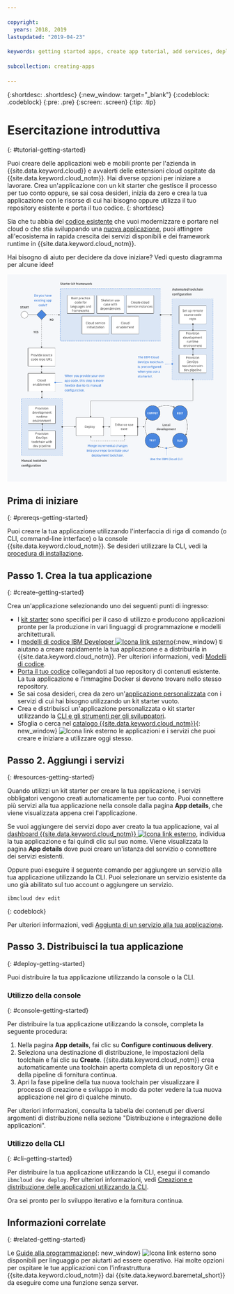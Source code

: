 ```yaml
---

copyright:
  years: 2018, 2019
lastupdated: "2019-04-23"

keywords: getting started apps, create app tutorial, add services, deploy apps, create app, app tutorial

subcollection: creating-apps

---
```


{:shortdesc: .shortdesc}
{:new_window: target="_blank"}
{:codeblock: .codeblock}
{:pre: .pre}
{:screen: .screen}
{:tip: .tip}

# Esercitazione introduttiva
{: #tutorial-getting-started}

Puoi creare delle applicazioni web e mobili pronte per l'azienda in {{site.data.keyword.cloud}} e avvalerti delle estensioni cloud ospitate da {{site.data.keyword.cloud_notm}}. Hai diverse opzioni per iniziare a lavorare. Crea un'applicazione con un kit starter che gestisce il processo per tuo conto oppure, se sai cosa desideri, inizia da zero e crea la tua applicazione con le risorse di cui hai bisogno oppure utilizza il tuo repository esistente e porta il tuo codice.
{: shortdesc}

Sia che tu abbia del [codice esistente](/docs/apps/tutorials?topic=creating-apps-tutorial-byoc) che vuoi modernizzare e portare nel cloud o che stia sviluppando una [nuova applicazione](/docs/apps/tutorials?topic=creating-apps-tutorial-starterkit), puoi attingere all'ecosistema in rapida crescita dei servizi disponibili e dei framework runtime in {{site.data.keyword.cloud_notm}}.

Hai bisogno di aiuto per decidere da dove iniziare? Vedi questo diagramma per alcune idee!

![Panoramica sull'esperienza degli sviluppatori](images/dev-journey.png "Panoramica sull'esperienza degli sviluppatori")

## Prima di iniziare
{: #prereqs-getting-started}

Puoi creare la tua applicazione utilizzando l'interfaccia di riga di comando (o CLI, command-line interface) o la console {{site.data.keyword.cloud_notm}}. Se desideri utilizzare la CLI, vedi la [procedura di installazione](/docs/cli?topic=cloud-cli-ibmcloud-cli).

## Passo 1. Crea la tua applicazione
{: #create-getting-started}

Crea un'applicazione selezionando uno dei seguenti punti di ingresso:

* I [kit starter](/docs/apps/tutorials?topic=creating-apps-tutorial-starterkit) sono specifici per il caso di utilizzo e producono applicazioni pronte per la produzione in vari linguaggi di programmazione e modelli architetturali.
* I [modelli di codice IBM Developer ![Icona link esterno](../icons/launch-glyph.svg "Icona link esterno")](https://developer.ibm.com/patterns/){:new_window} ti aiutano a creare rapidamente la tua applicazione e a distribuirla in {{site.data.keyword.cloud_notm}}. Per ulteriori informazioni, vedi [Modelli di codice](/docs/apps/tutorials?topic=creating-apps-tutorial-codepattern).
* [Porta il tuo codice](/docs/apps/tutorials?topic=creating-apps-tutorial-byoc) collegandoti al tuo repository di contenuti esistente. La tua applicazione e l'immagine Docker si devono trovare nello stesso repository.
* Se sai cosa desideri, crea da zero un'[applicazione personalizzata](/docs/apps/tutorials?topic=creating-apps-tutorial-scratch) con i servizi di cui hai bisogno utilizzando un kit starter vuoto.
* Crea e distribuisci un'applicazione personalizzata o kit starter utilizzando la [CLI e gli strumenti per gli sviluppatori](/docs/apps?topic=creating-apps-create-deploy-app-cli).
* Sfoglia o cerca nel [catalogo {{site.data.keyword.cloud_notm}}](https://{DomainName}/catalog){: new_window} ![Icona link esterno](../icons/launch-glyph.svg "Icona link esterno") le applicazioni e i servizi che puoi creare e iniziare a utilizzare oggi stesso.

## Passo 2. Aggiungi i servizi
{: #resources-getting-started}

Quando utilizzi un kit starter per creare la tua applicazione, i servizi obbligatori vengono creati automaticamente per tuo conto. Puoi connettere più servizi alla tua applicazione nella console dalla pagina **App details**, che viene visualizzata appena crei l'applicazione.

Se vuoi aggiungere dei servizi dopo aver creato la tua applicazione, vai al [dashboard {{site.data.keyword.cloud_notm}} ![Icona link esterno](../../icons/launch-glyph.svg "Icona link esterno")](https://{DomainName}), individua la tua applicazione e fai quindi clic sul suo nome. Viene visualizzata la pagina **App details** dove puoi creare un'istanza del servizio o connettere dei servizi esistenti.

Oppure puoi eseguire il seguente comando per aggiungere un servizio alla tua applicazione utilizzando la CLI. Puoi selezionare un servizio esistente da uno già abilitato sul tuo account o aggiungere un servizio.
```
ibmcloud dev edit
```
{: codeblock}

Per ulteriori informazioni, vedi [Aggiunta di un servizio alla tua applicazione](/docs/apps?topic=creating-apps-add-resource).

## Passo 3. Distribuisci la tua applicazione
{: #deploy-getting-started}

Puoi distribuire la tua applicazione utilizzando la console o la CLI.

### Utilizzo della console
{: #console-getting-started}

Per distribuire la tua applicazione utilizzando la console, completa la seguente procedura:

1. Nella pagina **App details**, fai clic su **Configure continuous delivery**.
2. Seleziona una destinazione di distribuzione, le impostazioni della toolchain e fai clic su **Create**. {{site.data.keyword.cloud_notm}} crea automaticamente una toolchain aperta completa di un repository Git e della pipeline di fornitura continua.
3. Apri la fase pipeline della tua nuova toolchain per visualizzare il processo di creazione e sviluppo in modo da poter vedere la tua nuova applicazione nel giro di qualche minuto.

Per ulteriori informazioni, consulta la tabella dei contenuti per diversi argomenti di distribuzione nella sezione "Distribuzione e integrazione delle applicazioni".

### Utilizzo della CLI
{: #cli-getting-started}

Per distribuire la tua applicazione utilizzando la CLI, esegui il comando `ibmcloud dev deploy`. Per ulteriori informazioni, vedi [Creazione e distribuzione delle applicazioni utilizzando la CLI](/docs/apps?topic=creating-apps-create-deploy-app-cli).

Ora sei pronto per lo sviluppo iterativo e la fornitura continua.

## Informazioni correlate
{: #related-getting-started}

Le [Guide alla programmazione](https://{DomainName}/docs/home/build){: new_window} ![Icona link esterno](../icons/launch-glyph.svg "Icona link esterno") sono disponibili per linguaggio per aiutarti ad essere operativo. Hai molte opzioni per ospitare le tue applicazioni con l'infrastruttura {{site.data.keyword.cloud_notm}} dai {{site.data.keyword.baremetal_short}} da eseguire come una funzione senza server.
